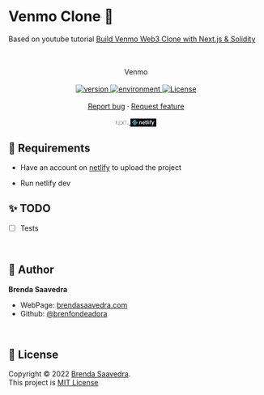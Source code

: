 # Venmo Clone 👋

Based on youtube tutorial [Build Venmo Web3 Clone with Next.js & Solidity](https://www.youtube.com/watch?v=rQadaQXSO08)

<p align="center">
<!--<a href="https://discord-clone-blockchain-28mokabmn-brenfondeadora.vercel.app/">
<img src="images/discord.png" align="center" width="80%"> 
</a>  -->
<br><br>
     Venmo
    <br><br>
  <a href="#">
    <img alt="version" src="https://img.shields.io/badge/Version-v1.0-red.svg" />
  </a>
  <a href="#">
    <img alt="environment" src="https://img.shields.io/badge/Environment-localhost-green.svg" />
  </a>
  <a href="#">
    <img alt="License" src="https://img.shields.io/badge/License-MIT-orange.svg" />
  </a>
  <br>
    <br>
    <a href="https://github.com/brenfondeadora/venmo-blockchain-youtube/issues/new">Report bug</a>
    ·
    <a href="https://github.com/brenfondeadora/venmo-blockchain-youtube/issues/new">Request feature</a>
</p>

<p align="center">
<a href="https://nextjs.org/">
  <img src="images/nextjs.png" align="center" width="5%" >
</a>    
<a href="https://www.netlify.com/">
<img src="images/netlify.png" align="center" width="10%">
</a>  
</p>

## 🤖 Requirements

- Have an account on [netlify](https://www.netlify.com/) to upload the project

- Run netlify dev

## ✨ TODO

- [ ] Tests

<br>

## 👤 Author

**Brenda Saavedra**

- WebPage: [brendasaavedra.com](http://brendasaavedra.com)
- Github: [@brenfondeadora](https://github.com/brenfondeadora/)

<br>

## 📝 License

Copyright © 2022 [Brenda Saavedra](https://github.com/brenfondeadora).<br />
This project is [MIT License](LICENSE)
